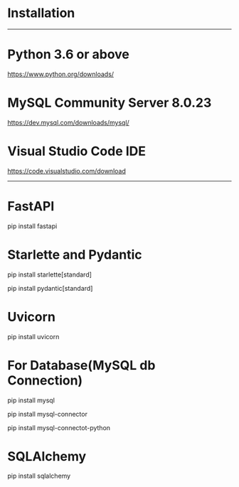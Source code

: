 # Installation 
-------------------

# Python 3.6 or above
https://www.python.org/downloads/

# MySQL Community Server 8.0.23 
https://dev.mysql.com/downloads/mysql/

# Visual Studio Code IDE
https://code.visualstudio.com/download

----------------------

 # FastAPI
  pip install fastapi
 # Starlette and Pydantic
 pip install starlette[standard]
 
 pip install pydantic[standard]
 # Uvicorn
 pip install uvicorn
 
 # For Database(MySQL db Connection)
 pip install mysql
 
 pip install mysql-connector
 
 pip install mysql-connectot-python
 
 # SQLAlchemy
 pip install sqlalchemy  

